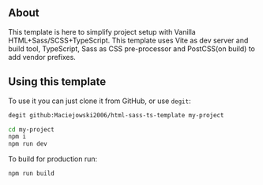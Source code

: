 ## About
This template is here to simplify project setup with Vanilla HTML+Sass/SCSS+TypeScript. This template uses Vite as dev server and build tool, TypeScript, Sass as CSS pre-processor and PostCSS(on build) to add vendor prefixes.

## Using this template
To use it you can just clone it from GitHub, or use `degit`:
```bash
degit github:Maciejowski2006/html-sass-ts-template my-project

cd my-project
npm i
npm run dev
```
To build for production run:
```bash
npm run build
```